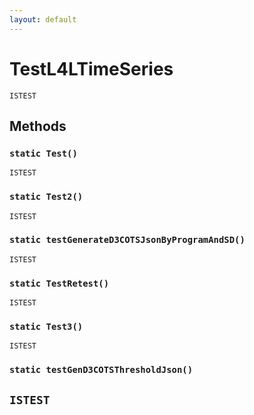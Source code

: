 ```yaml
---
layout: default
---
```


# TestL4LTimeSeries

`ISTEST`

## Methods

### `static Test()`

`ISTEST`

### `static Test2()`

`ISTEST`

### `static testGenerateD3COTSJsonByProgramAndSD()`

`ISTEST`

### `static TestRetest()`

`ISTEST`

### `static Test3()`

`ISTEST`

### `static testGenD3COTSThresholdJson()`

## `ISTEST`
